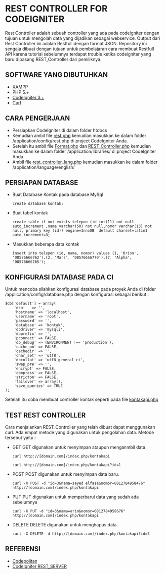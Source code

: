 # REST CONTROLLER FOR CODEIGNITER

Rest Controller adalah sebuah controller yang ada pada codeigniter dengan tujuan untuk mengolah data yang dijadikan sebagai webservice. Output dari Rest Controller ini adalah Restfull dengan format JSON. Repository ini sengaja dibuat dengan tujuan untuk pembelajaran cara membuat Restfull API karena tutorial sebelumnya terdapat trouble ketika codeigniter yang baru dipasang REST_Controller dari pemiliknya.

## SOFTWARE YANG DIBUTUHKAN

- [XAMPP](https://www.apachefriends.org/download.html)
- PHP 5.+
- [CodeIgniter 3.+](https://www.codeigniter.com/download)
- [Curl](https://curl.haxx.se/download.html)

## CARA PENGERJAAN

- Persiapkan CodeIgniter di dalam folder htdocs 
- Kemudian ambil file [rest.php](https://github.com/zayedelfasa/aharest/blob/master/application/config/rest.php) kemudian masukkan ke dalam folder /application/config/rest.php di project CodeIgniter Anda.
- Setelah itu ambil file [Format.php](https://github.com/zayedelfasa/aharest/tree/master/application/libraries/Format.php) dan [REST_Controller.php](https://github.com/zayedelfasa/aharest/tree/master/application/libraries/REST_Controller.php) kemudian masukkan ke dalam folder /application/libraries/ di project CodeIgniter Anda. 
- Ambil file [rest_controller_lang.php](https://github.com/zayedelfasa/aharest/blob/master/application/language/english/rest_controller_lang.php) kemudian masukkan ke dalam folder /application/language/english/ 

## PERSIAPAN DATABASE

- Buat Database Kontak pada database MySql    

    `create database kontak;`

- Buat tabel kontak

    `create table if not exists telepon (id int(11) not null auto_increment ,nama varchar(50) not null,nomor varchar(13) not null, primary key (id)) engine=InnoDB  default charset=latin1 auto_increment=8;`

- Masukkan beberapa data kontak

    `insert into telepon (id, nama, nomor) values (1, 'Orion', '08576666762'),(2, 'Mars', '08576666770'),(7, 'Alpha', '08576666765');`
	
## KONFIGURASI DATABASE PADA CI

Untuk mencoba silahkan konfigurasi database pada proyek Anda di folder /application/config/database.php dengan konfigurasi sebagai berikut : 

    $db['default'] = array(
    	'dsn'	=> '',
    	'hostname' => 'localhost',
    	'username' => 'root',
    	'password' => '',
    	'database' => 'kontak',
    	'dbdriver' => 'mysqli',
    	'dbprefix' => '',
    	'pconnect' => FALSE,
    	'db_debug' => (ENVIRONMENT !== 'production'),
    	'cache_on' => FALSE,
    	'cachedir' => '',
    	'char_set' => 'utf8',
    	'dbcollat' => 'utf8_general_ci',
    	'swap_pre' => '',
    	'encrypt' => FALSE,
    	'compress' => FALSE,
    	'stricton' => FALSE,
    	'failover' => array(),
    	'save_queries' => TRUE
    );
	
Setelah itu coba membuat controller kontak seperti pada file [kontakapi.php](https://github.com/zayedelfasa/aharest/blob/master/application/controllers/kontakapi.php)

## TEST REST CONTROLLER
Cara menjalankan REST_Controller yang telah dibuat dapat menggunakan curl. Ada empat metode yang digunakan untuk pengolahan data. Metode tersebut yaitu : 

- GET
    GET digunakan untuk menyimpan ataupun menganmbil data.
    
    `curl http://[domain.com]/index.php/kontakapi`
	
    `curl http://[domain.com]/index.php/kontakapi?id=1`
	
- POST
    POST digunakan untuk menyimpan data baru.
    
    `curl -X POST -d "id=3&nama=zayed elfasa&nomor=0812784958476" http://[domain.com]/index.php/kontakapi`
	
- PUT
    PUT digunakan untuk memperbarui data yang sudah ada sebelumnya
    
    `curl -X PUT -d "id=3&nama=arin&nomor=0812784958676" http://[domain.com]/index.php/kontakapi`
	
- DELETE
    DELETE digunakan untuk menghapus data. 
	
	`curl -X DELETE -d http://[domain.com]/index.php/kontakapi?id=3`

## REFERENSI

- [Codepolitan](https://www.codepolitan.com/rest-api-server-sederhana-dengan-codeigniter-58901f324a29f)
- [CodeIgniter REST_SERVER](https://github.com/chriskacerguis/codeigniter-restserver)
